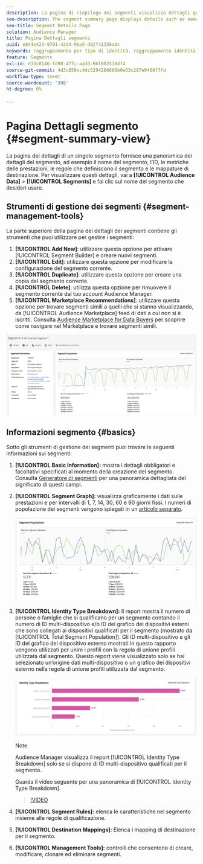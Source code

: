 ```yaml
---
description: La pagina di riepilogo dei segmenti visualizza dettagli quali nome, caratteristiche nel segmento, regole, dati sulle prestazioni e informazioni sul mapping delle destinazioni.
seo-description: The segment summary page displays details such as name, traits in the segment, rules, performance data, and destination mapping information.
seo-title: Segment Details Page
solution: Audience Manager
title: Pagina Dettagli segmento
uuid: e844e423-9701-42d4-9ba5-d82f41358adc
keywords: raggruppamento per tipo di identità, raggruppamento identità, reporting identità pubblico, multi-dispositivo, ID dispositivo
feature: Segments
exl-id: d33c8146-fd98-47fc-aa3d-96f002538df4
source-git-commit: 4d3c859cc4dc5294286680b0e63c287e0409f7fd
workflow-type: tm+mt
source-wordcount: '398'
ht-degree: 0%

---
```


# Pagina Dettagli segmento {#segment-summary-view}

La pagina dei dettagli di un singolo segmento fornisce una panoramica dei dettagli del segmento, ad esempio il nome del segmento, l’ID, le metriche delle prestazioni, le regole che definiscono il segmento e le mappature di destinazione. Per visualizzare questi dettagli, vai a **[!UICONTROL Audience Data]** > **[!UICONTROL Segments]** e fai clic sul nome del segmento che desideri usare.

## Strumenti di gestione dei segmenti {#segment-management-tools}

La parte superiore della pagina dei dettagli dei segmenti contiene gli strumenti che puoi utilizzare per gestire i segmenti:

1. **[!UICONTROL Add New]**: utilizzare questa opzione per attivare [!UICONTROL Segment Builder] e creare nuovi segmenti.
2. **[!UICONTROL Edit]**: utilizzare questa opzione per modificare la configurazione del segmento corrente.
3. **[!UICONTROL Duplicate]**: utilizzare questa opzione per creare una copia del segmento corrente.
4. **[!UICONTROL Delete]**: utilizza questa opzione per rimuovere il segmento corrente dal tuo account Audience Manager.
5. **[!UICONTROL Marketplace Recommendations]**: utilizzare questa opzione per trovare segmenti simili a quelli che si stanno visualizzando, da [!UICONTROL Audience Marketplace] feed di dati a cui non si è iscritti. Consulta [Audience Marketplace for Data Buyers](../audience-marketplace/marketplace-data-buyers/marketplace-data-buyers.md) per scoprire come navigare nel Marketplace e trovare segmenti simili.

![informazioni-segmento-base](assets/basic-segment-information.png)

## Informazioni segmento {#basics}

Sotto gli strumenti di gestione dei segmenti puoi trovare le seguenti informazioni sui segmenti:

1. **[!UICONTROL Basic Information]:** mostra i dettagli obbligatori e facoltativi specificati al momento della creazione del segmento. Consulta [Generatore di segmenti](segment-builder.md) per una panoramica dettagliata del significato di questi campi.
2. **[!UICONTROL Segment Graph]:** visualizza graficamente i dati sulle prestazioni e per intervalli di 1, 7, 14, 30, 60 e 90 giorni fissi. I numeri di popolazione dei segmenti vengono spiegati in un [articolo separato](../../features/segments/segment-builder-data.md).

   ![segment-graph](assets/segment-graph.png)

3. **[!UICONTROL Identity Type Breakdown]:** Il report mostra il numero di persone o famiglie che si qualificano per un segmento contando il numero di ID multi-dispositivo e/o ID del grafico dei dispositivi esterni che sono collegati ai dispositivi qualificati per il segmento (mostrato da [!UICONTROL Total Segment Population]). Gli ID multi-dispositivo e gli ID del grafico del dispositivo esterno mostrati in questo rapporto vengono utilizzati per unire i profili con la regola di unione profili utilizzata dal segmento. Questo report viene visualizzato solo se hai selezionato un’origine dati multi-dispositivo o un grafico dei dispositivi esterno nella regola di unione profili utilizzata dal segmento.

   ![segment-graph](assets/segment-type.png)

   >[!NOTE]
   >
   >Audience Manager visualizza il report [!UICONTROL Identity Type Breakdown] solo se si dispone di ID multi-dispositivo qualificati per il segmento.

   Guarda il video seguente per una panoramica di [!UICONTROL Identity Type Breakdown].
   >[!VIDEO](https://video.tv.adobe.com/v/36989?captions=ita)

4. **[!UICONTROL Segment Rules]:** elenca le caratteristiche nel segmento insieme alle regole di qualificazione.
5. **[!UICONTROL Destination Mappings]:** Elenca i mapping di destinazione per il segmento.
6. **[!UICONTROL Management Tools]:** controlli che consentono di creare, modificare, clonare ed eliminare segmenti.
